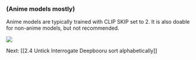 ### (Anime models mostly)

<p>Anime models are typically trained with CLIP SKIP set to 2. It is also doable for non-anime models, but not recommended.
</p>
<img src="https://lh6.googleusercontent.com/F0Ijz6VAyeQtzxoGp7GhgOa4yw0U9Tf0wD68-AZjmrOE1nNIWxGwdoOZrXXmkIMqAIzwefL5A6EA0JikqNfm9FUB0MbsOBYuKWaCQV1Q0Fr6bQntQqX9VX_aK5-KJZovPHf2zaLMy8Ba-9PIJlyiSTE">

Next: [[2.4 Untick Interrogate Deepbooru sort alphabetically]]
